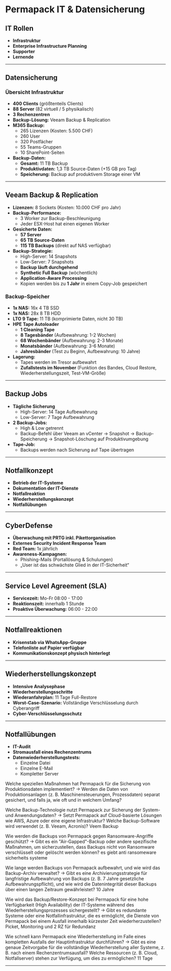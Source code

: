 # **Permapack IT & Datensicherung**

## **IT Rollen**
- **Infrastruktur**
- **Enterprise Infrastructure Planning**
- **Supporter**
- **Lernende**

---

## **Datensicherung**
### **Übersicht Infrastruktur**
- **400 Clients** (größtenteils Clients)
- **88 Server** (82 virtuell / 5 physikalisch)
- **3 Rechenzentren**
- **Backup-Lösung:** Veeam Backup & Replication
- **M365 Backup:**  
  - 265 Lizenzen (Kosten: 5.500 CHF)
  - 260 User
  - 320 Postfächer
  - 55 Teams-Gruppen
  - 10 SharePoint-Seiten
- **Backup-Daten:**
  - **Gesamt:** 11 TB Backup
  - **Produktivdaten:** 1,3 TB Source-Daten (+15 GB pro Tag)
  - **Speicherung:** Backup auf produktivem Storage einer VM

---

## **Veeam Backup & Replication**
- **Lizenzen:** 8 Sockets (Kosten: 10.000 CHF pro Jahr)
- **Backup-Performance:**
  - 3 Worker zur Backup-Beschleunigung
  - Jeder ESX-Host hat einen eigenen Worker
- **Gesicherte Daten:**
  - **57 Server**
  - **65 TB Source-Daten**
  - **115 TB Backups** (direkt auf NAS verfügbar)
- **Backup-Strategie:**
  - High-Server: 14 Snapshots
  - Low-Server: 7 Snapshots
  - **Backup läuft durchgehend**
  - **Synthetic Full Backup** (wöchentlich)
  - **Application-Aware Processing**
  - Kopien werden bis zu **1 Jahr** in einem Copy-Job gespeichert

### **Backup-Speicher**
- **1x NAS:** 16x 4 TB SSD
- **1x NAS:** 28x 8 TB HDD
- **LTO 9 Tape:** 11 TB (komprimierte Daten, nicht 30 TB)
- **HPE Tape Autoloader**
  - **1 Cleaning Tape**
  - **8 Tagesbänder** (Aufbewahrung: 1-2 Wochen)
  - **68 Wochenbänder** (Aufbewahrung: 2-3 Monate)
  - **Monatsbänder** (Aufbewahrung: 3-6 Monate)
  - **Jahresbänder** (Test zu Beginn, Aufbewahrung: 10 Jahre)
- **Lagerung:**
  - Tapes werden im Tresor aufbewahrt
  - **Zufallstests im November** (Funktion des Bandes, Cloud Restore, Wiederherstellungszeit, Test-VM-Größe)

---

## **Backup Jobs**
- **Tägliche Sicherung**
  - High-Server: 14 Tage Aufbewahrung
  - Low-Server: 7 Tage Aufbewahrung
- **2 Backup-Jobs:**
  - High & Low getrennt
  - Backup-Befehl über Veeam an vCenter → Snapshot → Backup-Speicherung → Snapshot-Löschung auf Produktivumgebung
- **Tape-Job:**
  - Backups werden nach Sicherung auf Tape übertragen

---

## **Notfallkonzept**
- **Betrieb der IT-Systeme**
- **Dokumentation der IT-Dienste**
- **Notfallreaktion**
- **Wiederherstellungskonzept**
- **Notfallübungen**

---

## **CyberDefense**
- **Überwachung mit PRTG inkl. Pikettorganisation**
- **Externes Security Incident Response Team**
- **Red Team:** 1x jährlich
- **Awareness-Kampagnen:**
  - Phishing-Mails (Portallösung & Schulungen)
  - „User ist das schwächste Glied in der IT-Sicherheit“

---

## **Service Level Agreement (SLA)**
- **Servicezeit:** Mo-Fr 08:00 - 17:00
- **Reaktionszeit:** innerhalb 1 Stunde
- **Proaktive Überwachung:** 06:00 - 22:00

---

## **Notfallreaktionen**
- **Krisenstab via WhatsApp-Gruppe**
- **Telefonliste auf Papier verfügbar**
- **Kommunikationskonzept physisch hinterlegt**

---

## **Wiederherstellungskonzept**
- **Intensive Analysephase**
- **Wiederherstellungsschritte**
- **Wiederanfahrplan:** 11 Tage Full-Restore
- **Worst-Case-Szenario:** Vollständige Verschlüsselung durch Cyberangriff
- **Cyber-Verschlüsselungsschutz**

---

## **Notfallübungen**
- **IT-Audit**
- **Stromausfall eines Rechenzentrums**
- **Datenwiederherstellungstests:**
  - Einzelne Datei
  - Einzelne E-Mail
  - Kompletter Server

Welche speziellen Maßnahmen hat Permapack für die Sicherung von Produktionsdaten implementiert?
→ Werden die Daten von Produktionsanlagen (z. B. Maschinensteuerungen, Prozessdaten) separat gesichert, und falls ja, wie oft und in welchem Umfang?


Welche Backup-Technologie nutzt Permapack zur Sicherung der System- und Anwendungsdaten?
→ Setzt Permapack auf Cloud-basierte Lösungen wie AWS, Azure oder eine eigene Infrastruktur? Welche Backup-Software wird verwendet (z. B. Veeam, Acronis)?
Veem Backup

Wie werden die Backups von Permapack gegen Ransomware-Angriffe geschützt?
→ Gibt es ein "Air-Gapped"-Backup oder andere spezifische Maßnahmen, um sicherzustellen, dass Backups nicht von Ransomware verschlüsselt oder gelöscht werden können?
es giebt anti ransomeware sicherheits systeme

Wie lange werden Backups von Permapack aufbewahrt, und wie wird das Backup-Archiv verwaltet?
→ Gibt es eine Archivierungsstrategie für langfristige Aufbewahrung von Backups (z. B. 7 Jahre gesetzliche Aufbewahrungspflicht), und wie wird die Datenintegrität dieser Backups über einen langen Zeitraum gewährleistet?
10 Jahre

Wie wird das Backup/Restore-Konzept bei Permapack für eine hohe Verfügbarkeit (High Availability) der IT-Systeme während des Wiederherstellungsprozesses sichergestellt?
→ Gibt es redundante Systeme oder eine Notfallinfrastruktur, die es ermöglicht, die Dienste von Permapack bei einem Ausfall innerhalb kürzester Zeit wiederherzustellen?
Picket, Monitoring und 2 RZ für Redundanz


Wie schnell kann Permapack eine Wiederherstellung im Falle eines kompletten Ausfalls der Hauptinfrastruktur durchführen?
→ Gibt es eine genaue Zeitvorgabe für die vollständige Wiederherstellung aller Systeme, z. B. nach einem Rechenzentrumsausfall? Welche Ressourcen (z. B. Cloud, Notfallserver) stehen zur Verfügung, um dies zu ermöglichen?
11 Tage

---

